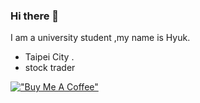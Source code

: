 ### Hi there 👋

I am a university student ,my name is Hyuk.

- Taipei City .
- stock trader
  
 [!["Buy Me A Coffee"](https://www.buymeacoffee.com/assets/img/custom_images/orange_img.png)](https://www.buymeacoffee.com/hyukna)
<!-- sleep -->

<!--
**Hyukna/Hyukna** is a ✨ _special_ ✨ repository because its `README.md` (this file) appears on your GitHub profile.

Here are some ideas to get you started:

- 🔭 I’m currently working on ...
- 🌱 I’m currently learning ...
- 👯 I’m looking to collaborate on ...
- 🤔 I’m looking for help with ...
- 💬 Ask me about ...
- 📫 How to reach me: ...
- 😄 Pronouns: ...
- ⚡ Fun fact: ...
-->
